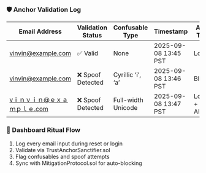 ### 🛡️ Anchor Validation Log
| Email Address                  | Validation Status | Confusable Type     | Timestamp             | Action Taken     |
|-------------------------------|-------------------|---------------------|------------------------|------------------|
| vinvin@example.com            | ✅ Valid           | None                | 2025-09-08 13:45 PST   | Logged           |
| vіnvіn@exаmple.com            | ❌ Spoof Detected  | Cyrillic ‘і’, ‘а’   | 2025-09-08 13:46 PST   | Blocked          |
| vｉｎｖｉｎ@ｅｘａｍｐｌｅ.com         | ❌ Spoof Detected  | Full-width Unicode  | 2025-09-08 13:47 PST   | Logged + Alerted |

### 🔄 Dashboard Ritual Flow
1. Log every email input during reset or login  
2. Validate via TrustAnchorSanctifier.sol  
3. Flag confusables and spoof attempts  
4. Sync with MitigationProtocol.sol for auto-blocking
